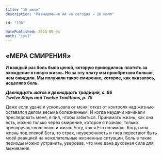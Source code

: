 ```yaml
---
title: "16 июля"
description: "Размышления АА на сегодня - 16 июля"

id: "198"

datePublished: 2023-05-04
moth: "iyul"
---
```


## «МЕРА СМИРЕНИЯ»

**И каждый раз боль была ценой, которую приходилось платить за вхождение в
новую жизнь. Но за эту плату мы приобретали больше, чем ожидали. Мы получали
такое смирение, которое, как оказалось, исцеляло боль.**

**_Двенадцать шагов и двенадцать традиций, с. 86  
Twelve Steps and Twelve Traditions, p. 75_**

Даже если удача и ускользала от меня, отказ от контроля над жизнью оставался
делом весьма болезненным. И когда неудачи начинали преследовать меня, я пил,
чтобы забыться. Принимать жизнь, как она есть, можно только через смирение,
которое я познаю, только препоручая свою волю и жизнь Богу, как я Его понимаю.
Когда моя жизнь под опекой Бога, то страх, неуверенность и гнев перестают быть
моей реакцией на нежелательные жизненные ситуации. Боль в такие периоды можно
устранить, уверовав, что мне дана духовная сила для выживания.
